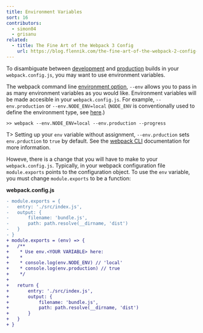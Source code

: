 ```yaml
---
title: Environment Variables
sort: 16
contributors:
  - simon04
  - grisanu
related:
  - title: The Fine Art of the Webpack 3 Config
    url: https://blog.flennik.com/the-fine-art-of-the-webpack-2-config-dc4d19d7f172#d60a
---
```


To disambiguate between [development](/guides/development) and [production](/guides/production) builds in your `webpack.config.js`, you may want to use environment variables.

The webpack command line [environment option](/api/cli/#environment-options), `--env` allows you to pass in as many environment variables as you would like. Environment variables will be made accesible in your `webpack.config.js`. For example, `--env.production` or `--env.NODE_ENV=local` (`NODE_ENV` is conventionally used to define the environment type, see [here](https://dzone.com/articles/what-you-should-know-about-node-env).)

```
>> webpack --env.NODE_ENV=local --env.production --progress
```

T> Setting up your `env` variable without assignment, `--env.prduction` sets `env.prduction` to `true` by default. See the [webpack CLI](/api/cli/#environment-options) documentation for more information.

Howeve, there is a change that you will have to make to your `webpack.config.js`. Typically, in your webpack configuration file `module.exports` points to the configuration object. To use the `env` variable, you must change `module.exports` to be a function:

**webpack.config.js**

```diff
- module.exports = {
- 	entry: './src/index.js',
- 	output: {
- 		filename: 'bundle.js',
- 		path: path.resolve(__dirname, 'dist')
- 	}
- }
+ module.exports = (env) => {
+ 	/** 
+    * Use env.<YOUR VARIABLE> here:
+    *
+    * console.log(env.NODE_ENV) // 'local'
+    * console.log(env.production) // true
+    */
+    
+ 	return {
+  		entry: './src/index.js',
+  	 	output: {
+  	  		filename: 'bundle.js',
+  	  	 	path: path.resolve(__dirname, 'dist')
+  	  	}
+ 	}
+ }
```
